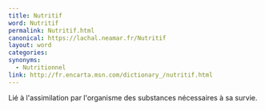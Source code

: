 ```yaml
---
title: Nutritif
word: Nutritif
permalink: Nutritif.html
canonical: https://lachal.neamar.fr/Nutritif
layout: word
categories:
synonyms:
  - Nutritionnel
link: http://fr.encarta.msn.com/dictionary_/nutritif.html
---
```


Lié à l'assimilation par l'organisme des substances nécessaires à sa survie.

